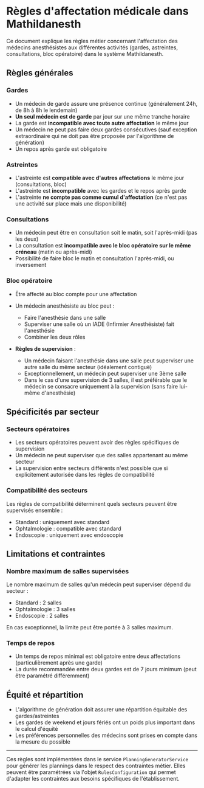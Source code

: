 # Règles d'affectation médicale dans Mathildanesth

Ce document explique les règles métier concernant l'affectation des médecins anesthésistes aux différentes activités (gardes, astreintes, consultations, bloc opératoire) dans le système Mathildanesth.

## Règles générales

### Gardes

- Un médecin de garde assure une présence continue (généralement 24h, de 8h à 8h le lendemain)
- **Un seul médecin est de garde** par jour sur une même tranche horaire
- La garde est **incompatible avec toute autre affectation** le même jour
- Un médecin ne peut pas faire deux gardes consécutives (sauf exception extraordinaire qui ne doit pas être proposée par l'algorithme de génération)
- Un repos après garde est obligatoire

### Astreintes

- L'astreinte est **compatible avec d'autres affectations** le même jour (consultations, bloc)
- L'astreinte est **incompatible** avec les gardes et le repos après garde
- L'astreinte **ne compte pas comme cumul d'affectation** (ce n'est pas une activité sur place mais une disponibilité)

### Consultations

- Un médecin peut être en consultation soit le matin, soit l'après-midi (pas les deux)
- La consultation est **incompatible avec le bloc opératoire sur le même créneau** (matin ou après-midi)
- Possibilité de faire bloc le matin et consultation l'après-midi, ou inversement

### Bloc opératoire

- Être affecté au bloc compte pour une affectation
- Un médecin anesthésiste au bloc peut :
  - Faire l'anesthésie dans une salle
  - Superviser une salle où un IADE (Infirmier Anesthésiste) fait l'anesthésie
  - Combiner les deux rôles

- **Règles de supervision** :
  - Un médecin faisant l'anesthésie dans une salle peut superviser une autre salle du même secteur (idéalement contiguë)
  - Exceptionnellement, un médecin peut superviser une 3ème salle
  - Dans le cas d'une supervision de 3 salles, il est préférable que le médecin se consacre uniquement à la supervision (sans faire lui-même d'anesthésie)

## Spécificités par secteur

### Secteurs opératoires

- Les secteurs opératoires peuvent avoir des règles spécifiques de supervision
- Un médecin ne peut superviser que des salles appartenant au même secteur
- La supervision entre secteurs différents n'est possible que si explicitement autorisée dans les règles de compatibilité

### Compatibilité des secteurs

Les règles de compatibilité déterminent quels secteurs peuvent être supervisés ensemble :

- Standard : uniquement avec standard
- Ophtalmologie : compatible avec standard
- Endoscopie : uniquement avec endoscopie

## Limitations et contraintes

### Nombre maximum de salles supervisées

Le nombre maximum de salles qu'un médecin peut superviser dépend du secteur :
- Standard : 2 salles
- Ophtalmologie : 3 salles
- Endoscopie : 2 salles

En cas exceptionnel, la limite peut être portée à 3 salles maximum.

### Temps de repos

- Un temps de repos minimal est obligatoire entre deux affectations (particulièrement après une garde)
- La durée recommandée entre deux gardes est de 7 jours minimum (peut être paramétré différemment)

## Équité et répartition

- L'algorithme de génération doit assurer une répartition équitable des gardes/astreintes
- Les gardes de weekend et jours fériés ont un poids plus important dans le calcul d'équité
- Les préférences personnelles des médecins sont prises en compte dans la mesure du possible

---

Ces règles sont implémentées dans le service `PlanningGeneratorService` pour générer les plannings dans le respect des contraintes métier. Elles peuvent être paramétrées via l'objet `RulesConfiguration` qui permet d'adapter les contraintes aux besoins spécifiques de l'établissement. 